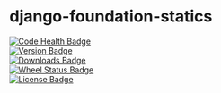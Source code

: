 django-foundation-statics
=========================

[![Code Health Badge](https://landscape.io/github/benbacardi/django-foundation-statics/master/landscape.png)](https://landscape.io/github/benbacardi/django-foundation-statics)  
[![Version Badge](https://img.shields.io/pypi/v/django-foundation-statics.svg)][pypi]  
[![Downloads Badge](https://img.shields.io/pypi/dm/django-foundation-statics.svg)][pypi]  
[![Wheel Status Badge](https://img.shields.io/pypi/wheel/django-foundation-statics.svg)][pypi]  
[![License Badge](https://img.shields.io/github/license/benbacardi/django-foundation-statics.svg)][pypi]  

[pypi]: https://pypi.python.org/pypi/django-foundation-statics/
